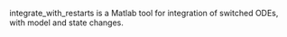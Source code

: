 integrate_with_restarts is a Matlab tool for integration of switched ODEs, with model and state changes. 
